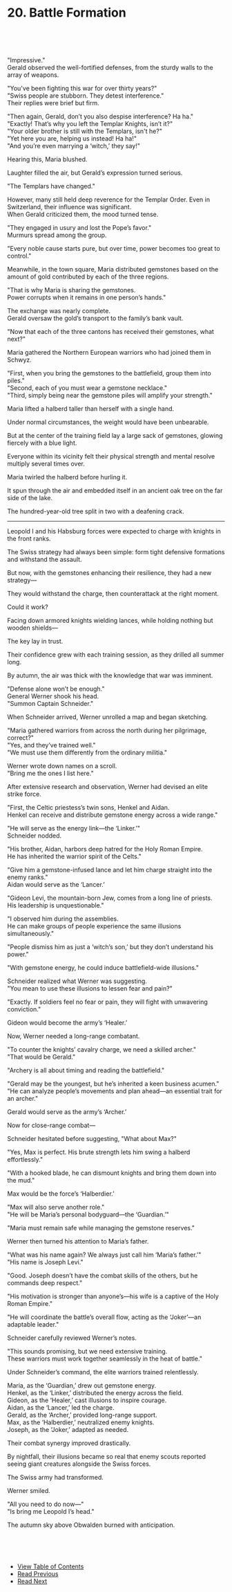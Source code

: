 # 20. Battle Formation <br>
<br><br><br>

"Impressive."  
Gerald observed the well-fortified defenses, from the sturdy walls to the array of weapons.  

"You've been fighting this war for over thirty years?"  
"Swiss people are stubborn. They detest interference."  
Their replies were brief but firm.  

"Then again, Gerald, don’t you also despise interference? Ha ha."  
"Exactly! That’s why you left the Templar Knights, isn’t it?"  
"Your older brother is still with the Templars, isn't he?"  
"Yet here you are, helping us instead! Ha ha!"  
"And you’re even marrying a ‘witch,’ they say!"  

Hearing this, Maria blushed.  

Laughter filled the air, but Gerald’s expression turned serious.  

"The Templars have changed."  

However, many still held deep reverence for the Templar Order. Even in Switzerland, their influence was significant.  
When Gerald criticized them, the mood turned tense.  

"They engaged in usury and lost the Pope’s favor."  
Murmurs spread among the group.  

"Every noble cause starts pure, but over time, power becomes too great to control."  

Meanwhile, in the town square, Maria distributed gemstones based on the amount of gold contributed by each of the three regions.  

"That is why Maria is sharing the gemstones.  
Power corrupts when it remains in one person’s hands."  

The exchange was nearly complete.  
Gerald oversaw the gold’s transport to the family’s bank vault.  

"Now that each of the three cantons has received their gemstones, what next?"  

Maria gathered the Northern European warriors who had joined them in Schwyz.  

"First, when you bring the gemstones to the battlefield, group them into piles."  
"Second, each of you must wear a gemstone necklace."  
"Third, simply being near the gemstone piles will amplify your strength."  

Maria lifted a halberd taller than herself with a single hand.  

Under normal circumstances, the weight would have been unbearable.  

But at the center of the training field lay a large sack of gemstones, glowing fiercely with a blue light.  

Everyone within its vicinity felt their physical strength and mental resolve multiply several times over.  

Maria twirled the halberd before hurling it.  

It spun through the air and embedded itself in an ancient oak tree on the far side of the lake.  

The hundred-year-old tree split in two with a deafening crack.  

---

Leopold I and his Habsburg forces were expected to charge with knights in the front ranks.  

The Swiss strategy had always been simple: form tight defensive formations and withstand the assault.  

But now, with the gemstones enhancing their resilience, they had a new strategy—  

They would withstand the charge, then counterattack at the right moment.  

Could it work?  

Facing down armored knights wielding lances, while holding nothing but wooden shields—  

The key lay in trust.  

Their confidence grew with each training session, as they drilled all summer long.  

By autumn, the air was thick with the knowledge that war was imminent.  

"Defense alone won’t be enough."  
General Werner shook his head.  
"Summon Captain Schneider."  

When Schneider arrived, Werner unrolled a map and began sketching.  

"Maria gathered warriors from across the north during her pilgrimage, correct?"  
"Yes, and they’ve trained well."  
"We must use them differently from the ordinary militia."  

Werner wrote down names on a scroll.  
"Bring me the ones I list here."  

After extensive research and observation, Werner had devised an elite strike force.  

"First, the Celtic priestess’s twin sons, Henkel and Aidan.  
Henkel can receive and distribute gemstone energy across a wide range."  

"He will serve as the energy link—the ‘Linker.’"  
Schneider nodded.  

"His brother, Aidan, harbors deep hatred for the Holy Roman Empire.  
He has inherited the warrior spirit of the Celts."  

"Give him a gemstone-infused lance and let him charge straight into the enemy ranks."  
Aidan would serve as the ‘Lancer.’  

"Gideon Levi, the mountain-born Jew, comes from a long line of priests.  
His leadership is unquestionable."  

"I observed him during the assemblies.  
He can make groups of people experience the same illusions simultaneously."  

"People dismiss him as just a ‘witch’s son,’ but they don’t understand his power."  

"With gemstone energy, he could induce battlefield-wide illusions."  

Schneider realized what Werner was suggesting.  
"You mean to use these illusions to lessen fear and pain?"  

"Exactly. If soldiers feel no fear or pain, they will fight with unwavering conviction."  

Gideon would become the army’s ‘Healer.’  

Now, Werner needed a long-range combatant.  

"To counter the knights’ cavalry charge, we need a skilled archer."  
"That would be Gerald."  

"Archery is all about timing and reading the battlefield."  

"Gerald may be the youngest, but he’s inherited a keen business acumen."  
"He can analyze people’s movements and plan ahead—an essential trait for an archer."  

Gerald would serve as the army’s ‘Archer.’  

Now for close-range combat—  

Schneider hesitated before suggesting, "What about Max?"  

"Yes, Max is perfect. His brute strength lets him swing a halberd effortlessly."  

"With a hooked blade, he can dismount knights and bring them down into the mud."  

Max would be the force’s ‘Halberdier.’  

"Max will also serve another role."  
"He will be Maria’s personal bodyguard—the ‘Guardian.’"  

"Maria must remain safe while managing the gemstone reserves."  

Werner then turned his attention to Maria’s father.  

"What was his name again? We always just call him ‘Maria’s father.’"  
"His name is Joseph Levi."  

"Good. Joseph doesn’t have the combat skills of the others, but he commands deep respect."  

"His motivation is stronger than anyone’s—his wife is a captive of the Holy Roman Empire."  

"He will coordinate the battle’s overall flow, acting as the ‘Joker’—an adaptable leader."  

Schneider carefully reviewed Werner’s notes.  

"This sounds promising, but we need extensive training.  
These warriors must work together seamlessly in the heat of battle."  

Under Schneider’s command, the elite warriors trained relentlessly.  

Maria, as the ‘Guardian,’ drew out gemstone energy.  
Henkel, as the ‘Linker,’ distributed the energy across the field.  
Gideon, as the ‘Healer,’ cast illusions to inspire courage.  
Aidan, as the ‘Lancer,’ led the charge.  
Gerald, as the ‘Archer,’ provided long-range support.  
Max, as the ‘Halberdier,’ neutralized enemy knights.  
Joseph, as the ‘Joker,’ adapted as needed.  

Their combat synergy improved drastically.  

By nightfall, their illusions became so real that enemy scouts reported seeing giant creatures alongside the Swiss forces.  

The Swiss army had transformed.  

Werner smiled.  

"All you need to do now—"  
"Is bring me Leopold I’s head."  

The autumn sky above Obwalden burned with anticipation.  

<br><br><br>

* [View Table of Contents](content_en.md) <br>
* [Read Previous](/01_gemston/EN/EN_18-19.md) <br>
* [Read Next](/01_gemston/EN/EN_21-22.md)
